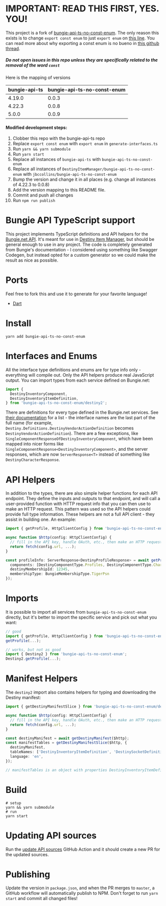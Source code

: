 # IMPORTANT: READ THIS FIRST, YES. YOU!

This project is a fork of [bungie-api-ts-no-const-enum](https://github.com/jbccollins/bungie-api-ts-no-const-enum). The only reason this exists is to change `export const enum` to just `export enum` on [this line](https://github.com/jbccollins/bungie-api-ts-no-const-enum/blob/b29c34a417da0430dcbebea9b9716b9554eae6aa/generator/generate-interfaces.ts#L96). You can read more about why exporting a const enum is no bueno in [this github thread](https://github.com/jbccollins/bungie-api-ts-no-const-enum/issues/38#issuecomment-1289923993).

##### Do not open issues in this repo unless they are specifically related to the removal of the word `const`

Here is the mapping of versions

| bungie-api-ts | bungie-api-ts-no-const-enum |
| ------------- | --------------------------- |
| 4.19.0        | 0.0.3                       |
| 4.22.3        | 0.0.8                       |
| 5.0.0         | 0.0.9                       |

#### Modified development steps:

1. Clobber this repo with the bungie-api-ts repo
2. Replace `export const enum` with `export enum` in `generate-interfaces.ts`
3. Run `yarn && yarn submodule`
4. Run `yarn start`
5. Replace all instances of `bungie-api-ts` with `bungie-api-ts-no-const-enum`
6. Replace all instances of `DestinyItemManager/bungie-api-ts-no-const-enum` with `jbccollins/bungie-api-ts-no-const-enum`
7. Bump the version and change it in all places (e.g. change all instances of 4.22.3 to 0.0.8)
8. Add the version mapping to this README file.
9. Commit and push all changes
10. Run `npm run publish`

# Bungie API TypeScript support

This project implements TypeScript definitions and API helpers for the [Bungie.net API](https://github.com/Bungie-net/api). It's meant for use in [Destiny Item Manager](https://destinyitemmanager.com), but should be general enough to use in any project. The code is completely generated from Bungie's documentation - I considered using something like Swagger Codegen, but instead opted for a custom generator so we could make the result as nice as possible.

# Ports

Feel free to fork this and use it to generate for your favorite language!

- [Dart](https://github.com/marquesinijatinha/bungie-api-dart/)

# Install

```
yarn add bungie-api-ts-no-const-enum
```

# Interfaces and Enums

All the interface type definitions and enums are for type info only - everything will compile out. Only the API helpers produce real JavaScript output. You can import types from each service defined on Bungie.net:

```typescript
import {
  DestinyInventoryComponent,
  DestinyInventoryItemDefinition,
} from 'bungie-api-ts-no-const-enum/destiny2';
```

There are definitions for every type defined in the Bungie.net services. See [their documentation](https://bungie-net.github.io/multi/) for a list - the interface names are the last part of the full name (for example, `Destiny.Definitions.DestinyVendorActionDefinition` becomes `DestinyVendorActionDefinition`). There are a few exceptions, like `SingleComponentResponseOfDestinyInventoryComponent`, which have been mapped into nicer forms like `SingleComponentResponse<DestinyInventoryComponent>`, and the server responses, which are now `ServerResponse<T>` instead of something like `DestinyCharacterResponse`.

# API Helpers

In addition to the types, there are also simple helper functions for each API endpoint. They define the inputs and outputs to that endpoint, and will call a user-provided function with HTTP request info that you can then use to make an HTTP request. This pattern was used so the API helpers could provide full type information. These helpers are not a full API client - they assist in building one. An example:

```typescript
import { getProfile, HttpClientConfig } from 'bungie-api-ts-no-const-enum/destiny2';

async function $http(config: HttpClientConfig) {
  // fill in the API key, handle OAuth, etc., then make an HTTP request using the config.
  return fetch(config.url, ...);
}

const profileInfo: ServerResponse<DestinyProfileResponse> = await getProfile($http, {
  components: [DestinyComponentType.Profiles, DestinyComponentType.Characters],
  destinyMembershipId: 12345,
  membershipType: BungieMembershipType.TigerPsn
});
```

# Imports

It is possible to import all services from `bungie-api-ts-no-const-enum` directly, but it's better to import the specific service and pick out what you want:

```typescript
// good
import { getProfile, HttpClientConfig } from 'bungie-api-ts-no-const-enum/destiny2';
getProfile(...);

// works, but not as good
import { Destiny2 } from 'bungie-api-ts-no-const-enum';
Destiny2.getProfile(...);
```

# Manifest Helpers

The `destiny2` import also contains helpers for typing and downloading the Destiny manifest:

```typescript
import { getDestinyManifestSlice } from 'bungie-api-ts-no-const-enum/destiny2';

async function $http(config: HttpClientConfig) {
  // fill in the API key, handle OAuth, etc., then make an HTTP request using the config.
  return fetch(config.url, ...);
}

const destinyManifest = await getDestinyManifest($http);
const manifestTables = getDestinyManifestSlice($http, {
  destinyManifest,
  tableNames: ['DestinyInventoryItemDefinition', 'DestinySocketDefinition'],
  language: 'en',
});

// manifestTables is an object with properties DestinyInventoryItemDefinition and DestinySocketDefinition
```

# Build

```
# setup
yarn && yarn submodule
# run
yarn start
```

# Updating API sources

Run the [update API sources](https://github.com/jbccollins/bungie-api-ts-no-const-enum/actions/workflows/update.yml) GitHub Action and it should create a new PR for the updated sources.

# Publishing

Update the version in `package.json`, and when the PR merges to `master`, a GitHub workflow will automatically publish to NPM. Don't forget to run `yarn start` and commit all changed files!

